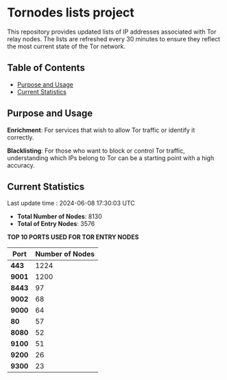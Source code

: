 # Tornodes lists project

This repository provides updated lists of IP addresses associated with Tor relay nodes. The lists are refreshed every 30 minutes to ensure they reflect the most current state of the Tor network.

## Table of Contents

- [Purpose and Usage](#purpose-and-usage)
- [Current Statistics](#current-statistics)


## Purpose and Usage

**Enrichment**: For services that wish to allow Tor traffic or identify it correctly.

**Blacklisting**: For those who want to block or control Tor traffic, understanding which IPs belong to Tor can be a starting point with a high accuracy.

## Current Statistics

Last update time : 2024-06-08 17:30:03 UTC

- **Total Number of Nodes**: 8130
- **Total of Entry Nodes**: 3576

**TOP 10 PORTS USED FOR TOR ENTRY NODES**

| **Port** | **Number of Nodes** |
|------|-----------------|
| **443**   | 1224  |
| **9001**   | 1200  |
| **8443**   | 97  |
| **9002**   | 68  |
| **9000**   | 64  |
| **80**   | 57  |
| **8080**   | 52  |
| **9100**   | 51  |
| **9200**   | 26  |
| **9300**   | 23  |

